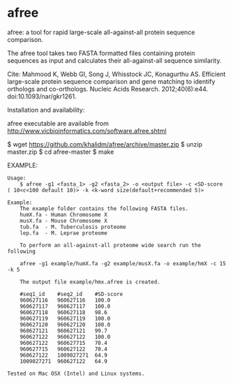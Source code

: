 # afree

<!-- ****************************
afree_v2.0             
**************************** -->

afree: a tool for rapid large-scale all-against-all protein sequence comparison.

The afree tool takes two FASTA formatted files containing protein sequences as input and calculates
their all-against-all sequence similarity.

Cite:
Mahmood K, Webb GI, Song J, Whisstock JC, Konagurthu AS. Efficient large-scale protein sequence comparison and gene matching to identify orthologs and co-orthologs. Nucleic Acids Research. 2012;40(6):e44. doi:10.1093/nar/gkr1261.

Installation and availability:

afree executable are available from http://www.vicbioinformatics.com/software.afree.shtml

$ wget https://github.com/khalidm/afree/archive/master.zip
$ unzip master.zip
$ cd afree-master
$ make

EXAMPLE:

	Usage:
		$ afree -g1 <fasta_1> -g2 <fasta_2> -o <output file> -c <SD-score ( 10<c<100 default 10)> -k <k-word size(default+recommended 5)>

	Example:
        The example folder contains the following FASTA files.
		humX.fa - Human Chromosome X
		musX.fa	- Mouse Chromosome X
		tub.fa	- M. Tuberculosis proteome
		lep.fa	- M. Leprae proteome

		To perform an all-against-all proteome wide search run the following

		afree -g1 example/humX.fa -g2 example/musX.fa -o example/hmX -c 15 -k 5

		The output file example/hmx.afree is created.

		#seq1_id	#seq2_id	#SD-score
		960627116	960627116	100.0
		960627117	960627117	100.0
		960627118	960627118	98.6
		960627119	960627119	100.0
		960627120	960627120	100.0
		960627121	960627121	99.7
		960627122	960627122	100.0
		960627122	960627715	70.4
		960627715	960627122	70.4
		960627122	1009027271	64.9
		1009027271	960627122	64.9

	Tested on Mac OSX (Intel) and Linux systems.
